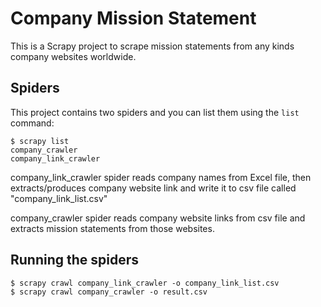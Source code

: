 # Company Mission Statement
This is a Scrapy project to scrape mission statements from any kinds company websites worldwide.


## Spiders

This project contains two spiders and you can list them using the `list` command:

    $ scrapy list
    company_crawler
    company_link_crawler

company_link_crawler spider reads company names from Excel file, then extracts/produces company website link
and write it to csv file called "company_link_list.csv"

company_crawler spider reads company website links from csv file and extracts mission statements from those websites.


## Running the spiders
    $ scrapy crawl company_link_crawler -o company_link_list.csv
    $ scrapy crawl company_crawler -o result.csv